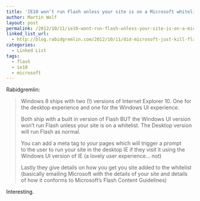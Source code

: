 ```yaml
---
title: 'IE10 won’t run Flash unless your site is on a Microsoft whitelist! (Ok, that&#8217;s not entirely true)'
author: Martin Wolf
layout: post
permalink: /2012/10/11/ie10-wont-run-flash-unless-your-site-is-on-a-microsoft-whitelist-ok-thats-not-entirely-true/
linked_list_url:
  - http://blog.rabidgremlin.com/2012/10/11/did-microsoft-just-kill-flash-ie10-wont-run-flash-unless-your-site-is-on-a-microsoft-whitelist/
categories:
  - Linked List
tags:
  - flash
  - ie10
  - microsoft
---
```

<p class="linked-list-quote-author">
  Rabidgremlin:
</p>

> Windows 8 ships with two (!) versions of Internet Explorer 10. One for the desktop experience and one for the Windows UI experience.
> 
> Both ship with a built in version of Flash BUT the Windows UI version won’t run Flash unless your site is on a whitelist. The Desktop version will run Flash as normal.
> 
> You can add a meta tag to your pages which will trigger a prompt to the user to run your site in the desktop IE if they visit it using the Windows UI version of IE (a lovely user experience… not)
> 
> Lastly they give details on how you get you site added to the whitelist (basically emailing Microsoft with the details of your site and details of how it conforms to Microsoft’s Flash Content Guidelines)

Interesting.
